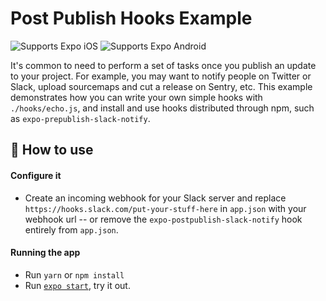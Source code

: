 # Post Publish Hooks Example

<p>
  <!-- iOS -->
  <img alt="Supports Expo iOS" longdesc="Supports Expo iOS" src="https://img.shields.io/badge/iOS-4630EB.svg?style=flat-square&logo=APPLE&labelColor=999999&logoColor=fff" />
  <!-- Android -->
  <img alt="Supports Expo Android" longdesc="Supports Expo Android" src="https://img.shields.io/badge/Android-4630EB.svg?style=flat-square&logo=ANDROID&labelColor=A4C639&logoColor=fff" />
</p>

It's common to need to perform a set of tasks once you publish an update to your project. For example, you may want to notify people on Twitter or Slack, upload sourcemaps and cut a release on Sentry, etc. This example demonstrates how you can write your own simple hooks with `./hooks/echo.js`, and install and use hooks distributed through npm, such as `expo-prepublish-slack-notify`.

## 🚀 How to use

#### Configure it

- Create an incoming webhook for your Slack server and replace `https://hooks.slack.com/put-your-stuff-here` in `app.json` with your webhook url -- or remove the `expo-postpublish-slack-notify` hook entirely from `app.json`.

#### Running the app

- Run `yarn` or `npm install`
- Run [`expo start`](https://docs.expo.io/versions/latest/workflow/expo-cli/), try it out.
